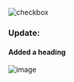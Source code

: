 ![checkbox](https://user-images.githubusercontent.com/81289215/122282839-7fc1e180-cf09-11eb-8295-b0350882399b.gif)

### Update:
#### Added a heading

![image](https://user-images.githubusercontent.com/81289215/124498902-be490e80-ddda-11eb-944e-dafe2baadd8f.png)
